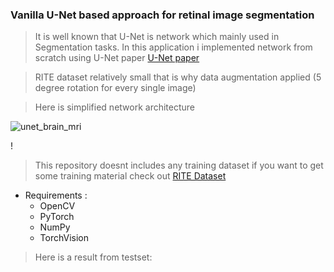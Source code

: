 ### Vanilla U-Net based approach for retinal image segmentation

> It is well known that U-Net is network which mainly used in Segmentation tasks. In this application i implemented network from scratch using U-Net paper
[U-Net paper](https://arxiv.org/abs/1505.04597)

> RITE dataset relatively small that is why data augmentation applied (5 degree rotation for every single image)

> Here is simplified network architecture

![unet_brain_mri](https://user-images.githubusercontent.com/39130214/73118665-8f393700-3f70-11ea-9fc4-68620710d0f2.png)

!

> This repository doesnt includes any training dataset if you want to get some training material check out [RITE Dataset](https://medicine.uiowa.edu/eye/rite-dataset)


* Requirements :
  * OpenCV 
  * PyTorch
  * NumPy
  * TorchVision
  
  
> Here is a result from testset:




